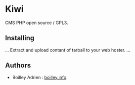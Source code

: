 # Kiwi
CMS PHP open source / GPL3.


## Installing

...
    Extract and upload contant of tarball to your web hoster.
...

## Authors
* Boilley Adrien : [boilley.info](https://boilley.info)
